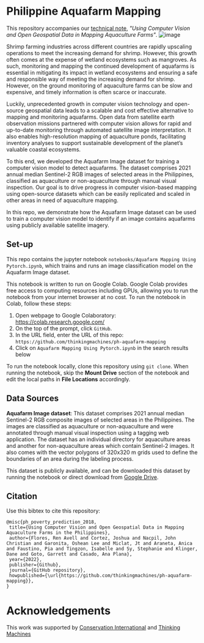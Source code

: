 # Philippine Aquafarm Mapping
This repository accompanies our [technical note](https://docs.google.com/document/d/1WYm-KH0TaujAS3Cw6FD8V3TNrUxQnjIwY6QUh8Ly5Ac/edit?usp=sharing), *"Using Computer Vision and Open Geospatial Data in Mapping Aquaculture Farms"*.
![image](https://user-images.githubusercontent.com/61814579/166631451-33b35e4a-949b-4593-a5b3-7bda10e26ce4.png)


Shrimp farming industries across different countries are rapidly upscaling operations to meet the increasing demand for shrimp. However, this growth often comes at the expense of wetland ecosystems such as mangroves. As such, monitoring and mapping the continued development of aquafarms is essential in mitigating its impact in wetland ecosystems and ensuring a safe and responsible way of meeting the increasing demand for shrimp. However, on the ground monitoring of aquaculture farms can be slow and expensive, and timely information is often scarce or inaccurate.

Luckily, unprecedented growth in computer vision technology and open-source geospatial data leads to a scalable and cost effective alternative to mapping and monitoring aquafarms. Open data from satellite earth observation missions partnered with computer vision allows for rapid and up-to-date monitoring through automated satellite image interpretation. It also enables high-resolution mapping of aquaculture ponds, facilitating inventory analyses to support sustainable development of the planet’s valuable coastal ecosystems.

To this end, we developed the Aquafarm Image dataset for training a computer vision model to detect aquafarms. The dataset comprises 2021 annual median Sentinel-2  RGB images of selected areas in the Philippines, classified as aquaculture or non-aquaculture through manual visual inspection. Our goal is to drive progress in computer vision-based mapping using open-source datasets which can be easily replicated and scaled in other areas in need of aquaculture mapping.

In this repo, we demonstrate how the Aquafarm Image dataset can be used to train a computer vision model to identify if an image contains aquafarms using publicly available satellite imagery. 
    
    
## Set-up
This repo contains the jupyter notebook `notebooks/Aquafarm Mapping Using Pytorch.ipynb`, which trains and runs an image classification model on the Aquafarm Image dataset. 

This notebook is written to run on Google Colab. Google Colab provides free access to computing resources including GPUs, allowing you to run the notebook from your internet browser at no cost. To run the notebook in Colab, follow these steps:
1. Open webpage to Google Colaboratory: https://colab.research.google.com/
2. On the top of the prompt, click `GitHub`.
3. In the URL field, enter the URL of this repo: `https://github.com/thinkingmachines/ph-aquafarm-mapping`
4. Click on `Aquafarm Mapping Using Pytorch.ipynb` in the search results below

To run the notebook locally, clone this repository using `git clone`. When running the notebook, skip the **Mount Drive** section of the notebook and edit the local paths in **File Locations** accordingly.

 
## Data Sources
**Aquafarm Image dataset**: This dataset comprises 2021 annual median Sentinel-2 RGB composite images of selected areas in the Philippines. The images are classified as aquaculture or non-aquaculture and were annotated through manual visual inspection using a tagging web application. The dataset has an individual directory for aquaculture areas and another for non-aquaculture areas which contain Sentinel-2 images. It also comes with the vector polygons of 320x320 m grids used to define the boundaries of an area during the labeling process.

This dataset is publicly available, and can be  downloaded this dataset by running the notebook or direct download from [Google Drive](https://drive.google.com/drive/folders/1lrelthAFUf1dzbC1r9DCehY8613M4jyv).

    
    
## Citation

Use this bibtex to cite this repository:
 
 ```
 @misc{ph_poverty_prediction_2018,
  title={Using Computer Vision and Open Geospatial Data in Mapping Aquaculture Farms in the Philippines},
  author={Flores, Ren Avell and Cortez, Joshua and Nacpil, John Christian and Garonita, Oshean Lee and Miclat, Jt and Araneta, Anica and Faustino, Pia and Tingzon, Isabelle and Sy, Stephanie and Klinger, Dane and Goto, Garrett and Casado, Ana Plana},
  year={2022},
  publisher={Github},
  journal={GitHub repository},
  howpublished={\url{https://github.com/thinkingmachines/ph-aquafarm-mapping}},
}
 ```
    
  
 # Acknowledgements
 
 This work was supported by [Conservation International](https://conservation.org) and [Thinking Machines](https://thinkingmachin.es)
